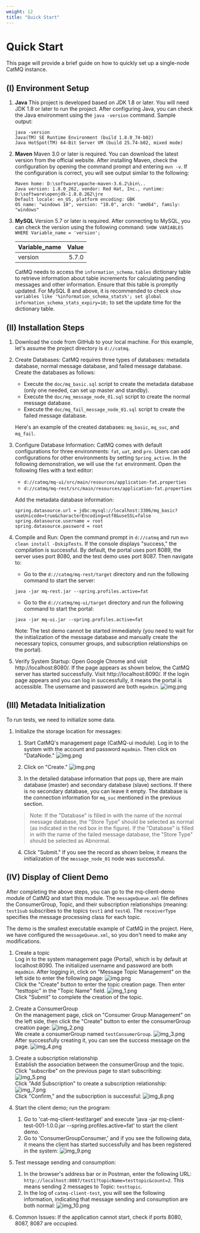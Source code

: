 ```yaml
---
weight: 12
title: "Quick Start"
---
```

# Quick Start

This page will provide a brief guide on how to quickly set up a single-node CatMQ instance.

## (I) Environment Setup

1. **Java**
   This project is developed based on JDK 1.8 or later. You will need JDK 1.8 or later to run the project. After configuring Java, you can check the Java environment using the `java -version` command. Sample output:

   ```shell
   java -version
   Java(TM) SE Runtime Environment (build 1.8.0_74-b02)
   Java HotSpot(TM) 64-Bit Server VM (build 25.74-b02, mixed mode)
   ```

2. **Maven**
   Maven 3.0 or later is required. You can download the latest version from the official website. After installing Maven, check the configuration by opening the command prompt and entering `mvn -v`. If the configuration is correct, you will see output similar to the following:

   ```shell
   Maven home: D:\software\apache-maven-3.6.2\bin\..
   Java version: 1.8.0_262, vendor: Red Hat, Inc., runtime: D:\software\openjdk-1.8.0.262\jre
   Default locale: en_US, platform encoding: GBK
   OS name: "windows 10", version: "10.0", arch: "amd64", family: "windows"
   ```

3. **MySQL**
   Version 5.7 or later is required. After connecting to MySQL, you can check the version using the following command:
   `SHOW VARIABLES WHERE Variable_name = 'version';`

   | Variable_name | Value |
      | :------------ | ----: |
   | version       | 5.7.0  |

   CatMQ needs to access the `information_schema.tables` dictionary table to retrieve information about table increments for calculating pending messages and other information. Ensure that this table is promptly updated. For MySQL 8 and above, it is recommended to check `show variables like '%information_schema_stats%'; set global information_schema_stats_expiry=10;` to set the update time for the dictionary table.

## (II) Installation Steps

1. Download the code from GitHub to your local machine. For this example, let's assume the project directory is `d://catmq`.

2. Create Databases:
   CatMQ requires three types of databases: metadata database, normal message database, and failed message database. Create the databases as follows:
   - Execute the `doc/mq_basic.sql` script to create the metadata database (only one needed, can set up master and standby).
   - Execute the `doc/mq_message_node_01.sql` script to create the normal message database.
   - Execute the `doc/mq_fail_message_node_01.sql` script to create the failed message database.

   Here's an example of the created databases: `mq_basic`, `mq_suc`, and `mq_fail`.

3. Configure Database Information:
   CatMQ comes with default configurations for three environments: `fat`, `uat`, and `pro`. Users can add configurations for other environments by setting `Spring_active`. In the following demonstration, we will use the `fat` environment. Open the following files with a text editor:
   - `d://catmq/mq-ui/src/main/resources/application-fat.properties`
   - `d://catmq/mq-rest/src/main/resources/application-fat.properties`

   Add the metadata database information:

   ```properties
   spring.datasource.url = jdbc:mysql://localhost:3306/mq_basic?useUnicode=true&characterEncoding=utf8&useSSL=false
   spring.datasource.username = root
   spring.datasource.password = root
   ```

4. Compile and Run:
   Open the command prompt in `d://catmq` and run `mvn clean install -DskipTests`. If the console displays "success," the compilation is successful. By default, the portal uses port 8089, the server uses port 8080, and the test demo uses port 8087. Then navigate to:

   - Go to the `d://catmq/mq-rest/target` directory and run the following command to start the server:

   ```shell
   java -jar mq-rest.jar --spring.profiles.active=fat
   ```

   - Go to the `d://catmq/mq-ui/target` directory and run the following command to start the portal:

   ```shell
   java -jar mq-ui.jar --spring.profiles.active=fat
   ```

   Note: The test demo cannot be started immediately (you need to wait for the initialization of the message database and manually create the necessary topics, consumer groups, and subscription relationships on the portal).

5. Verify System Startup:
   Open Google Chrome and visit http://localhost:8080/. If the page appears as shown below, the CatMQ server has started successfully.
   Visit http://localhost:8090/. If the login page appears and you can log in successfully, it means the portal is accessible. The username and password are both `mqadmin`.
   ![img.png](../../../pic/quickstartborke.png)


## (III) Metadata Initialization

To run tests, we need to initialize some data.

1. Initialize the storage location for messages:

   1. Start CatMQ's management page (CatMQ-ui module). Log in to the system with the account and password `mqadmin`. Then click on "DataNode."
      ![img.png](../../../pic/datanodedetail.png)

   2. Click on "Create."
      ![img.png](../../../pic/datanodecreate.png)

   3. In the detailed database information that pops up, there are main database (master) and secondary database (slave) sections. If there is no secondary database, you can leave it empty. The database is the connection information for `mq_suc` mentioned in the previous section.

   > Note: If the "Database" is filled in with the name of the normal message database, the "Store Type" should be selected as normal (as indicated in the red box in the figure). If the "Database" is filled in with the name of the failed message database, the "Store Type" should be selected as Abnormal.

   4. Click "Submit." If you see the record as shown below, it means the initialization of the `message_node_01` node was successful.

## (IV) Display of Client Demo

After completing the above steps, you can go to the mq-client-demo module of CatMQ and start this module. The `messageQueue.xml` file defines the ConsumerGroup, Topic, and their subscription relationships (meaning: `test1sub` subscribes to the topics `test1` and `test4`). The `receiverType` specifies the message processing class for each topic.

The demo is the smallest executable example of CatMQ in the project. Here, we have configured the `messageQueue.xml`, so you don't need to make any modifications.

1. Create a topic  
   Log in to the system management page (Portal), which is by default at localhost:8090. The initialized username and password are both `mqadmin`. After logging in, click on "Message Topic Management" on the left side to enter the following page:
   ![img.png](img.png)  
   Click the "Create" button to enter the topic creation page. Then enter "testtopic" in the "Topic Name" field.
   ![img_1.png](img_1.png)  
   Click "Submit" to complete the creation of the topic.

2. Create a ConsumerGroup  
   On the management page, click on "Consumer Group Management" on the left side, then click the "Create" button to enter the consumerGroup creation page:
   ![img_2.png](img_2.png)  
   We create a consumerGroup named `testConsumerGroup`.
   ![img_3.png](img_3.png)  
   After successfully creating it, you can see the success message on the page.
   ![img_4.png](img_4.png)

3. Create a subscription relationship  
   Establish the association between the consumerGroup and the topic. Click "subscribe" on the previous page to start subscribing:
   ![img_5.png](img_5.png)  
   Click "Add Subscription" to create a subscription relationship:
   ![img_7.png](img_7.png)  
   Click "Confirm," and the subscription is successful:
   ![img_8.png](img_8.png)

4. Start the client demo; run the program:
   1. Go to 'cat-mq-client-test\target' and execute 'java -jar mq-client-test-001-1.0.0.jar --spring.profiles.active=fat' to start the client demo.
   2. Go to 'ConsumerGroupConsumer,' and if you see the following data, it means the client has started successfully and has been registered in the system:
      ![img_9.png](img_9.png)

5. Test message sending and consumption:
   1. In the browser's address bar or in Postman, enter the following URL: `http://localhost:8087/test1?topicName=testtopic&count=2`. This means sending 2 messages to Topic: `testtopic`.
   2. In the log of `catmq-client-test`, you will see the following information, indicating that message sending and consumption are both normal:
      ![img_10.png](img_10.png)

6. Common Issues:
   If the application cannot start, check if ports 8080, 8087, 8087 are occupied.
